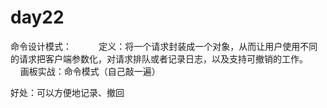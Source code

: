# day22

命令设计模式：
          定义：将一个请求封装成一个对象，从而让用户使用不同的请求把客户端参数化，对请求排队或者记录日志，以及支持可撤销的工作。
          画板实战：命令模式（自己敲一遍）

好处：可以方便地记录、撤回